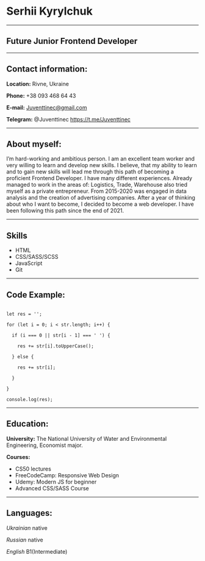 # Serhii Kyrylchuk

---

## Future Junior Frontend Developer

---

## Contact information:

**Location:** Rivne, Ukraine

**Phone:** +38 093 468 64 43

**E-mail:** Juventtinec@gmail.com

**Telegram:** @Juventtinec https://t.me/Juventtinec

---

## About myself:

I’m hard-working and ambitious person. I am an excellent team worker and very willing to learn and develop new skills. I believe, that my ability to learn and to gain new skills will lead me through this path of becoming a proficient Frontend Developer. I have many different experiences. Already managed to work in the areas of: Logistics, Trade, Warehouse also tried myself as a private entrepreneur. From 2015-2020 was engaged in data analysis and the creation of advertising companies. After a year of thinking about who I want to become, I decided to become a web developer. I have been following this path since the end of 2021.

---

## Skills

- HTML
- CSS/SASS/SCSS
- JavaScript
- Git

---

## Code Example:

```let str = 'i am in the easycode';

let res = '';

for (let i = 0; i < str.length; i++) {

  if (i === 0 || str[i - 1] === ' ') {

    res += str[i].toUpperCase();

  } else {

    res += str[i];

  }

}

console.log(res);
```

---

## Education:

**University:** The National University of Water and Environmental Engineering, Economist major.

**Courses:**

- CS50 lectures
- FreeCodeCamp: Responsive Web Design
- Udemy: Modern JS for beginner
- Advanced CSS/SASS Course

---

## Languages:

_Ukrainian_ native

_Russian_ native

_English_ B1(Intermediate)